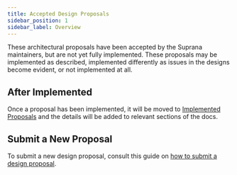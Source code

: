 ```yaml
---
title: Accepted Design Proposals
sidebar_position: 1
sidebar_label: Overview
---
```


These architectural proposals have been accepted by the Suprana maintainers, but are not yet fully implemented. These proposals may be implemented as described, implemented differently as issues in the designs become evident, or not implemented at all.

## After Implemented

Once a proposal has been implemented, it will be moved to [Implemented Proposals](../implemented-proposals/index.md) and the details will be added to relevant sections of the docs.

## Submit a New Proposal

To submit a new design proposal, consult this guide on [how to submit a design proposal](../proposals.md#submit-a-design-proposal).
